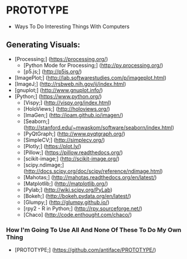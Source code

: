 # PROTOTYPE
* Ways To Do Interesting Things With Computers

## Generating Visuals:
* [Processing;] (https://processing.org/)
  * [Python Mode for Processing;] (http://py.processing.org/)
  * [p5.js;] (http://p5js.org/)
* [ImagePlot;] (http://lab.softwarestudies.com/p/imageplot.html)
* [ImageJ;] (http://rsbweb.nih.gov/ij/index.html)
* [gnuplot;] (http://www.gnuplot.info/)
* [Python;] (https://www.python.org/)
  * [Vispy;] (http://vispy.org/index.html)
  * [HoloViews;] (http://holoviews.org/)
  * [ImaGen;] (http://ioam.github.io/imagen/)
  * [Seaborn;] (http://stanford.edu/~mwaskom/software/seaborn/index.html)
  * [PyQtGraph;] (http://www.pyqtgraph.org/)
  * [SimpleCV;] (http://simplecv.org/)
  * [Plotly;] (https://plot.ly/)
  * [Pillow;] (https://pillow.readthedocs.org/)
  * [scikit-image;] (http://scikit-image.org/)
  * [scipy.ndimage;] (http://docs.scipy.org/doc/scipy/reference/ndimage.html)
  * [Mahotas;] (http://mahotas.readthedocs.org/en/latest/)
  * [Matplotlib;] (http://matplotlib.org/)
  * [Pylab;] (http://wiki.scipy.org/PyLab)
  * [Bokeh;] (http://bokeh.pydata.org/en/latest/)
  * [Glumpy;] (http://glumpy.github.io/)
  * [rpy2 - R in Python;] (http://rpy.sourceforge.net/)
  * [Chaco] (http://code.enthought.com/chaco/)
  
### How I'm Going To Use All And None Of These To Do My Own Thing
* [PROTOTYPE;] (https://github.com/antiface/PROTOTYPE/)
